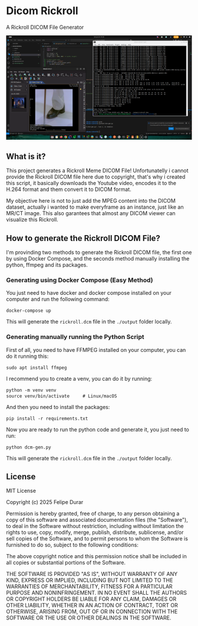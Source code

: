 # Dicom Rickroll
A Rickroll DICOM File Generator

![alt text](screenshots/screenshot1.png)

## What is it?
This project generates a Rickroll Meme DICOM File!
Unfortunatelly i cannot provide the Rickroll DICOM file here due to copyright, that's why i created this script, it basically downloads the Youtube video, 
encodes it to the H.264 format and them convert it to DICOM format.

My objective here is not to just add the MPEG content into the DICOM dataset, actually i wanted to make everyframe as an instance, just like an MR/CT image.
This also garantees that almost any DICOM viewer can visualize this Rickroll.

## How to generate the Rickroll DICOM File?
I'm provinding two methods to generate the Rickroll DICOM file, the first one by 
using Docker Compose, and the seconds method manually installing the python, ffmpeg and its packages.

### Generating using Docker Compose (Easy Method)
You just need to have docker and docker compose installed on your computer and run the following command:
```
docker-compose up
```
This will generate the ```rickroll.dcm``` file in the ```./output``` folder locally.

### Generating manually running the Python Script
First of all, you need to have FFMPEG installed on your computer, you can do it running this:
```
sudo apt install ffmpeg
```

I recommend you to create a venv, you can do it by running:
```
python -m venv venv
source venv/bin/activate     # Linux/macOS
```

And then you need to install the packages:
```
pip install -r requirements.txt
```

Now you are ready to run the python code and generate it, you just need to run:
```
python dcm-gen.py
```

This will generate the ```rickroll.dcm``` file in the ```./output``` folder locally.


## License
MIT License

Copyright (c) 2025 Felipe Durar

Permission is hereby granted, free of charge, to any person obtaining a copy of this software and associated documentation files (the "Software"), to deal in the Software without restriction, including without limitation the rights to use, copy, modify, merge, publish, distribute, sublicense, and/or sell copies of the Software, and to permit persons to whom the Software is furnished to do so, subject to the following conditions:

The above copyright notice and this permission notice shall be included in all copies or substantial portions of the Software.

THE SOFTWARE IS PROVIDED "AS IS", WITHOUT WARRANTY OF ANY KIND, EXPRESS OR IMPLIED, INCLUDING BUT NOT LIMITED TO THE WARRANTIES OF MERCHANTABILITY, FITNESS FOR A PARTICULAR PURPOSE AND NONINFRINGEMENT. IN NO EVENT SHALL THE AUTHORS OR COPYRIGHT HOLDERS BE LIABLE FOR ANY CLAIM, DAMAGES OR OTHER LIABILITY, WHETHER IN AN ACTION OF CONTRACT, TORT OR OTHERWISE, ARISING FROM, OUT OF OR IN CONNECTION WITH THE SOFTWARE OR THE USE OR OTHER DEALINGS IN THE SOFTWARE.
